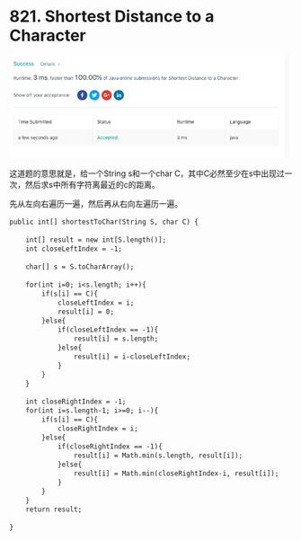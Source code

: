 # 821. Shortest Distance to a Character

![avatar](https://github.com/AlexQianYi/Leetcode2019Winter/blob/master/屏幕快照%202018-12-21%20下午3.38.39.png)

这道题的意思就是，给一个String s和一个char C，其中C必然至少在s中出现过一次，然后求s中所有字符离最近的c的距离。

先从左向右遍历一遍，然后再从右向左遍历一遍。

    public int[] shortestToChar(String S, char C) {
        
        int[] result = new int[S.length()];
        int closeLeftIndex = -1;
        
        char[] s = S.toCharArray();
        
        for(int i=0; i<s.length; i++){
            if(s[i] == C){
                closeLeftIndex = i;
                result[i] = 0;
            }else{
                if(closeLeftIndex == -1){
                    result[i] = s.length;
                }else{
                    result[i] = i-closeLeftIndex;
                }
            }
        }
        
        int closeRightIndex = -1;
        for(int i=s.length-1; i>=0; i--){
            if(s[i] == C){
                closeRightIndex = i;
            }else{
                if(closeRightIndex == -1){
                    result[i] = Math.min(s.length, result[i]);
                }else{
                    result[i] = Math.min(closeRightIndex-i, result[i]);
                }
            }
        }
        return result;
        
    }